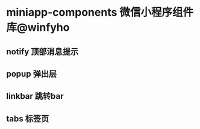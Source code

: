 # miniapp-components 微信小程序组件库@winfyho

## notify 顶部消息提示

## popup 弹出层

## linkbar 跳转bar

## tabs 标签页
